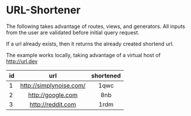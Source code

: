 URL-Shortener
=============
The following takes advantage of routes, views, and generators. 
All inputs from the user are validated before initial query request. 

If a url already exists, then it returns the already created shortend url.

The example works locally, taking advantage of a virtual host of http://url.dev



| id            | url                    | shortened  |
| ------------- |:----------------------:|:----------:|
| 1             | http://simplynoise.com/|       1qwc |
| 2             | http://google.com      |        8nb |
| 3             | http://reddit.com      |       1rdm |


